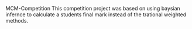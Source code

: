 MCM-Competition
This competition project was based on using baysian infernce to calculate a students final mark instead of the trational weighted methods.
